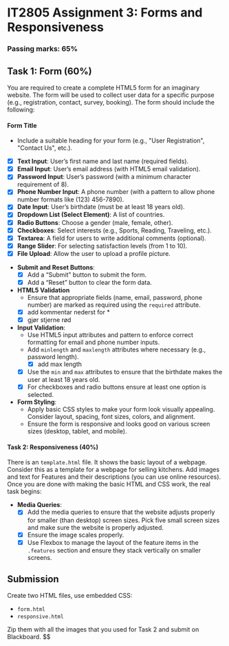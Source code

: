 # IT2805 Assignment 3: Forms and Responsiveness

### Passing marks: 65%

## Task 1: Form (60%)

You are required to create a complete HTML5 form for an imaginary website. The form will be used to collect user data for a specific purpose (e.g., registration, contact, survey, booking). The form should include the following:

#### Form Title
  - Include a suitable heading for your form (e.g., "User Registration", "Contact Us", etc.).

  - [x] **Text Input**: User’s first name and last name (required fields).
  - [x] **Email Input**: User’s email address (with HTML5 email validation).
  - [x] **Password Input**: User’s password (with a minimum character requirement of 8).
  - [x] **Phone Number Input**: A phone number (with a pattern to allow phone number formats like (123) 456-7890).
  - [x] **Date Input**: User’s birthdate (must be at least 18 years old).
  - [x] **Dropdown List (Select Element)**: A list of countries.
  - [x] **Radio Buttons**: Choose a gender (male, female, other).
  - [x] **Checkboxes**: Select interests (e.g., Sports, Reading, Traveling, etc.).
  - [x] **Textarea**: A field for users to write additional comments (optional).
  - [x] **Range Slider**: For selecting satisfaction levels (from 1 to 10).
  - [x] **File Upload**: Allow the user to upload a profile picture.

- **Submit and Reset Buttons**:
  - [x] Add a “Submit” button to submit the form.
  - [x] Add a “Reset” button to clear the form data.

- **HTML5 Validation**
  - Ensure that appropriate fields (name, email, password, phone number) are marked as required using the `required` attribute.
  - [x] add kommentar nederst for *
  - [x] gjør stjerne rød

- **Input Validation**:
  - Use HTML5 input attributes and pattern to enforce correct formatting for email and phone number inputs.
  - Add `minlength` and `maxlength` attributes where necessary (e.g., password length).
    - [x] add max length
  - [x] Use the `min` and `max` attributes to ensure that the birthdate makes the user at least 18 years old.
  - [x] For checkboxes and radio buttons ensure at least one option is selected.

- **Form Styling**:
  - Apply basic CSS styles to make your form look visually appealing. Consider layout, spacing, font sizes, colors, and alignment.
  - Ensure the form is responsive and looks good on various screen sizes (desktop, tablet, and mobile).

#### Task 2: Responsiveness (40%)

There is an `template.html` file. It shows the basic layout of a webpage. Consider this as a template for a webpage for selling kitchens. Add images and text for Features and their descriptions (you can use online resources). Once you are done with making the basic HTML and CSS work, the real task begins:

- **Media Queries**:
  - [x] Add the media queries to ensure that the website adjusts properly for smaller (than desktop) screen sizes. Pick five small screen sizes and make sure the website is properly adjusted.
  - [x] Ensure the image scales properly.
  - [x] Use Flexbox to manage the layout of the feature items in the `.features` section and ensure they stack vertically on smaller screens.

## Submission

Create two HTML files, use embedded CSS:

- `form.html`
- `responsive.html`

Zip them with all the images that you used for Task 2 and submit on Blackboard.
$$
